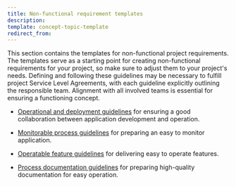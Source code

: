 ```yaml
---
title: Non-functional requirement templates
description:
template: concept-topic-template
redirect_from:
---
```


This section contains the templates for non-functional project requirements. The templates serve as a starting point for creating non-functional requirements for your project, so make sure to adjust them to your project's needs. Defining and following these guidelines may be necessary to fulfill project Service Level Agreements, with each guideline explicitly outlining the responsible team. Alignment with all involved teams is essential for ensuring a functioning concept.

* [Operational and deployment guidelines](/docs/dg/dev/best-practices/project-nfr-templates/operational-and-deployment-guidelines.html) for ensuring a good collaboration between application development and operation.

* [Monitorable process guidelines](/docs/dg/dev/best-practices/project-nfr-templates/monitorable-process-guidelines.html) for preparing an easy to monitor application.

* [Operatable feature guidelines](/docs/dg/dev/best-practices/project-nfr-templates/operatable-feature-guidelines.html) for delivering easy to operate features.

* [Process documentation guidelines](/docs/dg/dev/best-practices/project-nfr-templates/process-documentation-guidelines.html) for preparing high-quality documentation for easy operation.

